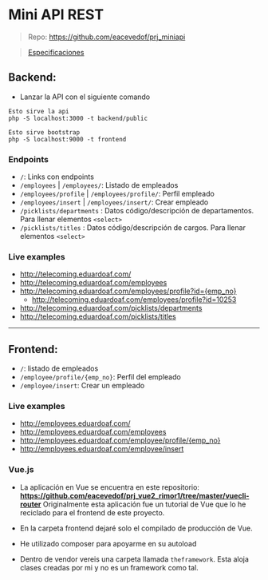# Mini API REST

> Repo: https://github.com/eacevedof/prj_miniapi

> [Especificaciones](https://docs.google.com/document/d/1OjpH4HSNwnkJvEKZUx7cf5dCJuQZ15a1gqYmf9lYEq4/edit?usp=sharing)

## Backend:

- Lanzar la API con el siguiente comando
```
Esto sirve la api
php -S localhost:3000 -t backend/public

Esto sirve bootstrap
php -S localhost:9000 -t frontend
```

### Endpoints

- `/`: Links con endpoints
- `/employees` | `/employees/`: Listado de empleados
- `/employees/profile` | `/employees/profile/`: Perfil empleado
- `/employees/insert` | `/employees/insert/`: Crear empleado
- `/picklists/departments` : Datos código/descripción de departamentos. Para llenar elementos `<select>`
- `/picklists/titles` : Datos código/descripción de cargos. Para llenar elementos `<select>`

### Live examples
- http://telecoming.eduardoaf.com/
- http://telecoming.eduardoaf.com/employees
- http://telecoming.eduardoaf.com/employees/profile?id={emp_no}
    - http://telecoming.eduardoaf.com/employees/profile?id=10253
- http://telecoming.eduardoaf.com/picklists/departments
- http://telecoming.eduardoaf.com/picklists/titles

<hr/>

## Frontend:
- `/`: listado de empleados
- `/employee/profile/{emp_no}`: Perfil del empleado
- `/employee/insert`: Crear un empleado

### Live examples
- http://employees.eduardoaf.com/
- http://employees.eduardoaf.com/employees
- http://employees.eduardoaf.com/employee/profile/{emp_no}
- http://employees.eduardoaf.com/employee/insert

### Vue.js
- La aplicación en Vue se encuentra en este repositorio:
    **https://github.com/eacevedof/prj_vue2_rimor1/tree/master/vuecli-router**
    Originalmente esta aplicación fue un tutorial de Vue que lo he reciclado para el 
    frontend de este proyecto.
    
- En la carpeta frontend dejaré solo el compilado de producción de Vue.
- He utilizado composer para apoyarme en su autoload
- Dentro de vendor vereis una carpeta llamada `theframework`. Esta aloja clases creadas por mi y no es un framework como tal.

